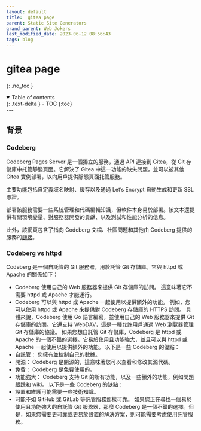 ```yaml
---
layout: default
title:  gitea page
parent: Static Site Generators
grand_parent: Web Jokers
last_modified_date: 2023-06-12 08:56:43
tags: blog 
---
```


# gitea page
{: .no_toc }

<details open markdown="block">
  <summary>
    Table of contents
  </summary>
  {: .text-delta }
- TOC
{:toc}
</details>
---

## 背景

### Codeberg

Codeberg Pages Server 是一個獨立的服務，通過 API 連接到 Gitea，從 Git 存儲庫中托管靜態頁面。它解決了 Gitea 中這一功能的缺失問題，並可以被其他 Gitea 實例部署，以向用戶提供靜態頁面托管服務。

主要功能包括自定義域名映射、緩存以及通過 Let’s Encrypt 自動生成和更新 SSL 憑證。

部署該服務需要一些系統管理和代碼編輯知識，但軟件本身易於部署。該文本還提供有關環境變量、對服務器開發的貢獻、以及測試和性能分析的信息。

此外，該網頁包含了指向 Codeberg 文檔、社區問題和其他由 Codeberg 提供的服務的[鏈接](https://codeberg.org/Codeberg/pages-server)。

### Codeberg vs httpd

Codeberg 是一個自託管的 Git 服務器，用於託管 Git 存儲庫。它與 httpd 或 Apache 的關係如下：
 * Codeberg 使用自己的 Web 服務器來提供 Git 存儲庫的訪問。 這意味著它不需要 httpd 或 Apache 才能運行。
 * Codeberg 可以與 httpd 或 Apache 一起使用以提供額外的功能。 例如，您可以使用 httpd 或 Apache 來提供對 Codeberg 存儲庫的 HTTPS 訪問。
具體來說，Codeberg 使用 Go 語言編寫，並使用自己的 Web 服務器來提供 Git 存儲庫的訪問。它還支持 WebDAV，這是一種允許用戶通過 Web 瀏覽器管理 Git 存儲庫的協議。
如果您想自託管 Git 存儲庫，Codeberg 是 httpd 或 Apache 的一個不錯的選擇。它易於使用且功能強大，並且可以與 httpd 或 Apache 一起使用以提供額外的功能。
以下是一些 Codeberg 的優點：
 * 自託管： 您擁有並控制自己的數據。
 * 開源： Codeberg 是開源的，這意味著您可以查看和修改其源代碼。
 * 免費： Codeberg 是免費使用的。
 * 功能強大： Codeberg 支持 Git 的所有功能，以及一些額外的功能，例如問題跟踪和 wiki。
以下是一些 Codeberg 的缺點：
 * 設置和維護可能需要一些技術知識。
 * 可能不如 GitHub 或 GitLab 等託管服務那樣可靠。
如果您正在尋找一個易於使用且功能強大的自託管 Git 服務器，那麼 Codeberg 是一個不錯的選擇。但是，如果您需要更可靠或更易於設置的解決方案，則可能需要考慮使用託管服務。




